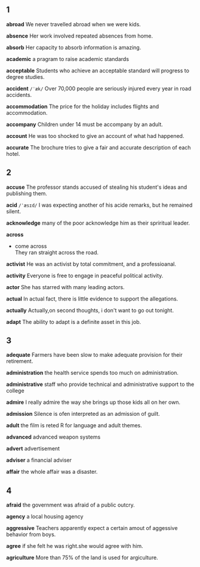 ## 1
**abroad**
We never travelled abroad when we were kids.

**absence**
Her work involved repeated absences from home.

**absorb**
Her capacity to absorb information is amazing.

**academic**
a pragram to raise academic standards

**acceptable**
Students who achieve an acceptable standard will progress to degree studies.

**accident**
`/ˈæk/` 
Over 70,000 people are seriously injured every year in road accidents.

**accommodation**
The price for the holiday includes flights and accommodation.

**accompany**
Children under 14 must be accompany by an adult.

**account**
He was too shocked to give an account of what had happened.

**accurate** 
The brochure tries to give a fair and accurate description of each hotel.

## 2
**accuse**
The professor stands accused of stealing his student's ideas and publishing them.

**acid**
`/ˈæsɪd/`
I was expecting another of his acide remarks, but he remained silent.

**acknowledge**
many of the poor acknowledge him as their spriritual leader.

**across**
- come across  
They ran straight across the road.

**activist**
He was an activist by total commitment, and  a professioanal.

**activity**
Everyone is free to engage in peaceful political activity.

**actor**
She has starred with many leading actors.

**actual**
In actual fact, there is little evidence to support the allegations.

**actually**
Actually,on second thoughts, i don't want to go out tonight.

**adapt**
The ability to adapt is a definite asset in this job.

## 3
**adequate**
Farmers have been slow to make adequate provision for their retirement.

**administration**
the health service spends too much on administration.

**administrative**
staff who provide technical and administrative support to the college

**admire**
I really admire the way she brings up those kids all on her own.

**admission**
Silence is ofen interpreted as an admission of guilt.

**adult**
the film is reted R for language and adult themes.

**advanced**
advanced weapon systems

**advert**
advertisement

**adviser**
a financial adviser

**affair**
the whole affair was a disaster.

## 4
**afraid**
the government was afraid of a public outcry.

**agency**
a local housing agency

**aggressive**
Teachers apparently expect a certain amout of aggessive behavior from boys.

**agree**
if she felt he was right.she would agree with him.

**agriculture**
More than 75% of the land is used for argiculture.